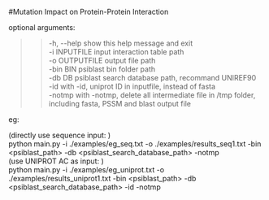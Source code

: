 #Mutation Impact on Protein-Protein Interaction

optional arguments:  
> >  -h, --help     show this help message and exit  
> >  -i INPUTFILE   input interaction table path  
> >  -o OUTPUTFILE  output file path  
> >  -bin BIN       psiblast bin folder path  
> >  -db DB         psiblast search database path, recommand UNIREF90  
> >  -id            with -id, uniprot ID in inputfile, instead of fasta  
> >  -notmp         with -notmp, delete all intermediate file in /tmp folder,  
                  including fasta, PSSM and blast output file  


eg:  

(directly use sequence input: )  
python main.py -i ./examples/eg_seq.txt -o ./examples/results_seq1.txt -bin <psiblast_path> -db <psiblast_search_database_path> -notmp  
(use UNIPROT AC as input: )  
python main.py -i ./examples/eg_uniprot.txt -o ./examples/results_uniprot1.txt -bin <psiblast_path> -db <psiblast_search_database_path> -id -notmp  

